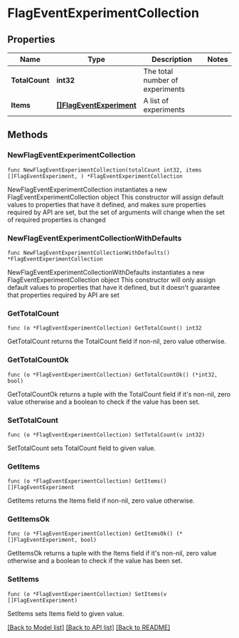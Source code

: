 # FlagEventExperimentCollection

## Properties

Name | Type | Description | Notes
------------ | ------------- | ------------- | -------------
**TotalCount** | **int32** | The total number of experiments | 
**Items** | [**[]FlagEventExperiment**](FlagEventExperiment.md) | A list of experiments | 

## Methods

### NewFlagEventExperimentCollection

`func NewFlagEventExperimentCollection(totalCount int32, items []FlagEventExperiment, ) *FlagEventExperimentCollection`

NewFlagEventExperimentCollection instantiates a new FlagEventExperimentCollection object
This constructor will assign default values to properties that have it defined,
and makes sure properties required by API are set, but the set of arguments
will change when the set of required properties is changed

### NewFlagEventExperimentCollectionWithDefaults

`func NewFlagEventExperimentCollectionWithDefaults() *FlagEventExperimentCollection`

NewFlagEventExperimentCollectionWithDefaults instantiates a new FlagEventExperimentCollection object
This constructor will only assign default values to properties that have it defined,
but it doesn't guarantee that properties required by API are set

### GetTotalCount

`func (o *FlagEventExperimentCollection) GetTotalCount() int32`

GetTotalCount returns the TotalCount field if non-nil, zero value otherwise.

### GetTotalCountOk

`func (o *FlagEventExperimentCollection) GetTotalCountOk() (*int32, bool)`

GetTotalCountOk returns a tuple with the TotalCount field if it's non-nil, zero value otherwise
and a boolean to check if the value has been set.

### SetTotalCount

`func (o *FlagEventExperimentCollection) SetTotalCount(v int32)`

SetTotalCount sets TotalCount field to given value.


### GetItems

`func (o *FlagEventExperimentCollection) GetItems() []FlagEventExperiment`

GetItems returns the Items field if non-nil, zero value otherwise.

### GetItemsOk

`func (o *FlagEventExperimentCollection) GetItemsOk() (*[]FlagEventExperiment, bool)`

GetItemsOk returns a tuple with the Items field if it's non-nil, zero value otherwise
and a boolean to check if the value has been set.

### SetItems

`func (o *FlagEventExperimentCollection) SetItems(v []FlagEventExperiment)`

SetItems sets Items field to given value.



[[Back to Model list]](../README.md#documentation-for-models) [[Back to API list]](../README.md#documentation-for-api-endpoints) [[Back to README]](../README.md)


